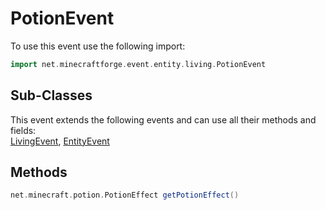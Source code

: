 # PotionEvent

To use this event use the following import:
```groovy
import net.minecraftforge.event.entity.living.PotionEvent
```

## Sub-Classes
This event extends the following events and can use all their methods and fields: <br>
[LivingEvent](living_event.md), [EntityEvent](entity_event.md)

## Methods
```groovy
net.minecraft.potion.PotionEffect getPotionEffect()
```

